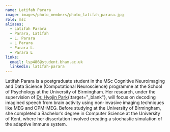 ```yaml
---
name: Latifah Parara
image: images/photo_members/photo_latifah_parara.jpg
role: msc
aliases:
  - Latifah Parara
  - Parara, Latifah 
  - L. Parara
  - L Parara
  - Parara L.
  - Parara L  
links:
  email: lsp486@student.bham.ac.uk
  linkedin: latifah-parara
---
```


Latifah Parara is a postgraduate student in the MSc Cognitive Neuroimaging and Data Science (Computational Neuroscience) programme at the School of Psychology at the University of Birmingham. Her research, under the supervision of [Dr. Hyojin Park](/members/hyojin-park.html){:target="_blank"}, will focus on decoding imagined speech from brain activity using non-invasive imaging techniques like MEG and OPM-MEG.
Before studying at the University of Birmingham, she completed a Bachelor’s degree in Computer Science at the University of Kent, where her dissertation involved creating a stochastic simulation of the adaptive immune system.


